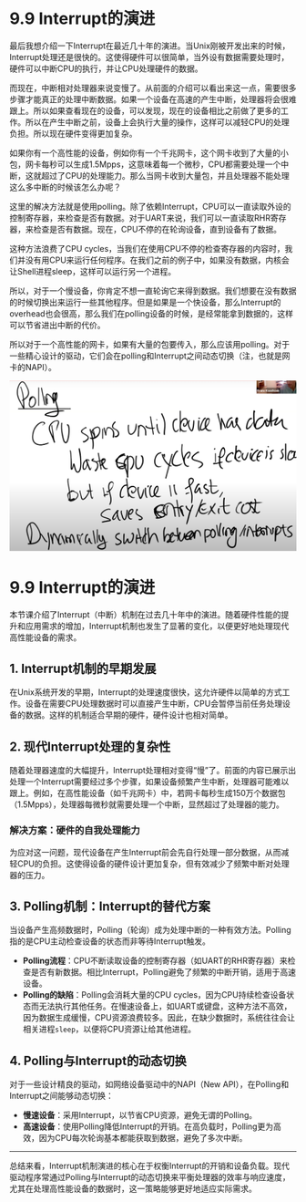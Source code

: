 # 9.9 Interrupt的演进

最后我想介绍一下Interrupt在最近几十年的演进。当Unix刚被开发出来的时候，Interrupt处理还是很快的。这使得硬件可以很简单，当外设有数据需要处理时，硬件可以中断CPU的执行，并让CPU处理硬件的数据。

而现在，中断相对处理器来说变慢了。从前面的介绍可以看出来这一点，需要很多步骤才能真正的处理中断数据。如果一个设备在高速的产生中断，处理器将会很难跟上。所以如果查看现在的设备，可以发现，现在的设备相比之前做了更多的工作。所以在产生中断之前，设备上会执行大量的操作，这样可以减轻CPU的处理负担。所以现在硬件变得更加复杂。

如果你有一个高性能的设备，例如你有一个千兆网卡，这个网卡收到了大量的小包，网卡每秒可以生成1.5Mpps，这意味着每一个微秒，CPU都需要处理一个中断，这就超过了CPU的处理能力。那么当网卡收到大量包，并且处理器不能处理这么多中断的时候该怎么办呢？

这里的解决方法就是使用polling。除了依赖Interrupt，CPU可以一直读取外设的控制寄存器，来检查是否有数据。对于UART来说，我们可以一直读取RHR寄存器，来检查是否有数据。现在，CPU不停的在轮询设备，直到设备有了数据。

这种方法浪费了CPU cycles，当我们在使用CPU不停的检查寄存器的内容时，我们并没有用CPU来运行任何程序。在我们之前的例子中，如果没有数据，内核会让Shell进程sleep，这样可以运行另一个进程。

所以，对于一个慢设备，你肯定不想一直轮询它来得到数据。我们想要在没有数据的时候切换出来运行一些其他程序。但是如果是一个快设备，那么Interrupt的overhead也会很高，那么我们在polling设备的时候，是经常能拿到数据的，这样可以节省进出中断的代价。

所以对于一个高性能的网卡，如果有大量的包要传入，那么应该用polling。对于一些精心设计的驱动，它们会在polling和Interrupt之间动态切换（注，也就是网卡的NAPI）。

![](<../.gitbook/assets/image (764).png>)



# 9.9 Interrupt的演进

本节课介绍了Interrupt（中断）机制在过去几十年中的演进。随着硬件性能的提升和应用需求的增加，Interrupt机制也发生了显著的变化，以便更好地处理现代高性能设备的需求。

## 1. Interrupt机制的早期发展

在Unix系统开发的早期，Interrupt的处理速度很快，这允许硬件以简单的方式工作。设备在需要CPU处理数据时可以直接产生中断，CPU会暂停当前任务处理设备的数据。这样的机制适合早期的硬件，硬件设计也相对简单。

## 2. 现代Interrupt处理的复杂性

随着处理器速度的大幅提升，Interrupt处理相对变得“慢”了。前面的内容已展示出处理一个Interrupt需要经过多个步骤，如果设备频繁产生中断，处理器可能难以跟上。例如，在高性能设备（如千兆网卡）中，若网卡每秒生成150万个数据包（1.5Mpps），处理器每微秒就需要处理一个中断，显然超过了处理器的能力。

### 解决方案：硬件的自我处理能力

为应对这一问题，现代设备在产生Interrupt前会先自行处理一部分数据，从而减轻CPU的负担。这使得设备的硬件设计更加复杂，但有效减少了频繁中断对处理器的压力。

## 3. Polling机制：Interrupt的替代方案

当设备产生高频数据时，Polling（轮询）成为处理中断的一种有效方法。Polling指的是CPU主动检查设备的状态而非等待Interrupt触发。

- **Polling流程**：CPU不断读取设备的控制寄存器（如UART的RHR寄存器）来检查是否有新数据。相比Interrupt，Polling避免了频繁的中断开销，适用于高速设备。
- **Polling的缺陷**：Polling会消耗大量的CPU cycles，因为CPU持续检查设备状态而无法执行其他任务。在慢速设备上，如UART或键盘，这种方法不高效，因为数据生成缓慢，CPU资源浪费较多。因此，在缺少数据时，系统往往会让相关进程`sleep`，以便将CPU资源让给其他进程。

## 4. Polling与Interrupt的动态切换

对于一些设计精良的驱动，如网络设备驱动中的NAPI（New API），在Polling和Interrupt之间能够动态切换：

- **慢速设备**：采用Interrupt，以节省CPU资源，避免无谓的Polling。
- **高速设备**：使用Polling降低Interrupt的开销。在高负载时，Polling更为高效，因为CPU每次轮询基本都能获取到数据，避免了多次中断。

------

总结来看，Interrupt机制演进的核心在于权衡Interrupt的开销和设备负载。现代驱动程序常通过Polling与Interrupt的动态切换来平衡处理器的效率与响应速度，尤其在处理高性能设备的数据时，这一策略能够更好地适应实际需求。

